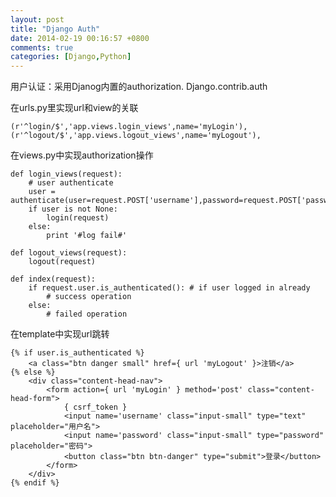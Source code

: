 ```yaml
---
layout: post
title: "Django Auth"
date: 2014-02-19 00:16:57 +0800
comments: true
categories: [Django,Python]
---
```


用户认证：采用Djanog内置的authorization. Django.contrib.auth
    
在urls.py里实现url和view的关联
    
    (r'^login/$','app.views.login_views',name='myLogin'),
    (r'^logout/$','app.views.logout_views',name='myLogout'),
    
在views.py中实现authorization操作
    
    def login_views(request):
        # user authenticate
        user = authenticate(user=request.POST['username'],password=request.POST['password'])
        if user is not None:
            login(request)
        else:
            print '#log fail#'
    
    def logout_views(request):
        logout(request)
        
    def index(request):
        if request.user.is_authenticated(): # if user logged in already
            # success operation
        else:
            # failed operation

在template中实现url跳转

    {% if user.is_authenticated %}
        <a class="btn danger small" href={ url 'myLogout' }>注销</a>
    {% else %}
        <div class="content-head-nav">
            <form action={ url 'myLogin' } method='post' class="content-head-form">
                { csrf_token }
                <input name='username' class="input-small" type="text" placeholder="用户名">
                <input name='password' class="input-small" type="password" placeholder="密码">
                <button class="btn btn-danger" type="submit">登录</button>
            </form>
        </div>
    {% endif %}  